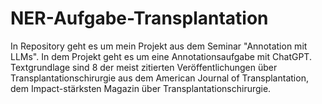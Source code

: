 # NER-Aufgabe-Transplantation
 In Repository geht es um mein Projekt aus dem Seminar "Annotation mit LLMs". In dem Projekt geht es um eine Annotationsaufgabe mit ChatGPT. Textgrundlage sind 8 der meist zitierten Veröffentlichungen über Transplantationschirurgie aus dem American Journal of Transplantation, dem Impact-stärksten Magazin über Transplantationschirurgie.
